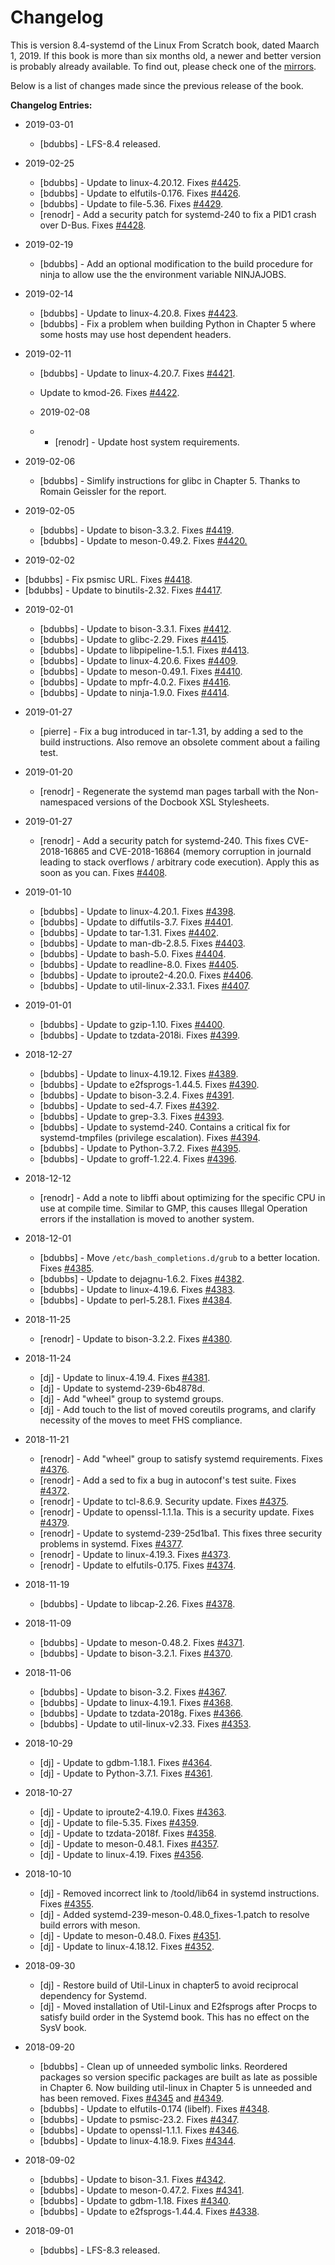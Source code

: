 # Changelog

This is version 8.4-systemd of the Linux From Scratch book, dated Maarch 1, 2019. If this book is more than six months old, a newer and better version is probably already available. To find out, please check one of the [mirrors](http://www.linuxfromscratch.org/mirrors.html).

Below is a list of changes made since the previous release of the book.

**Changelog Entries:**

- 2019-03-01

  - [bdubbs] - LFS-8.4 released.

- 2019-02-25

  - [bdubbs] - Update to linux-4.20.12. Fixes [#4425](http://wiki.linuxfromscratch.org/lfs/ticket/4425).
  - [bdubbs] - Update to elfutils-0.176. Fixes [#4426](http://wiki.linuxfromscratch.org/lfs/ticket/4426).
  - [bdubbs] - Update to file-5.36. Fixes [#4429](http://wiki.linuxfromscratch.org/lfs/ticket/4429).
  - [renodr] - Add a security patch for systemd-240 to fix a PID1 crash over D-Bus. Fixes [#4428](http://wiki.linuxfromscratch.org/lfs/ticket/4428).

- 2019-02-19

  - [bdubbs] - Add an optional modification to the build procedure for ninja to allow use the the environment variable NINJAJOBS.

- 2019-02-14

  - [bdubbs] - Update to linux-4.20.8. Fixes [#4423](http://wiki.linuxfromscratch.org/lfs/ticket/4423).
  - [bdubbs] - Fix a problem when building Python in Chapter 5 where some hosts may use host dependent headers.

- 2019-02-11

  - [bdubbs] - Update to linux-4.20.7. Fixes [#4421](http://wiki.linuxfromscratch.org/lfs/ticket/4421).
  - Update to kmod-26. Fixes [#4422](http://wiki.linuxfromscratch.org/lfs/ticket/4422).

  - 2019-02-08
  - - [renodr] - Update host system requirements.

- 2019-02-06

  - [bdubbs] - Simlify instructions for glibc in Chapter 5. Thanks to Romain Geissler for the report.

- 2019-02-05

  - [bdubbs] - Update to bison-3.3.2. Fixes [#4419](http://wiki.linuxfromscratch.org/lfs/ticket/4418).
  - [bdubbs] - Update to meson-0.49.2. Fixes [#4420.](http://wiki.linuxfromscratch.org/lfs/ticket/4418)

- 2019-02-02

* [bdubbs] - Fix psmisc URL. Fixes [#4418](http://wiki.linuxfromscratch.org/lfs/ticket/4418).
* [bdubbs] - Update to binutils-2.32. Fixes [#4417](http://wiki.linuxfromscratch.org/lfs/ticket/4417).

- 2019-02-01

  - [bdubbs] - Update to bison-3.3.1. Fixes [#4412](http://wiki.linuxfromscratch.org/lfs/ticket/4412).
  - [bdubbs] - Update to glibc-2.29. Fixes [#4415](http://wiki.linuxfromscratch.org/lfs/ticket/4452).
  - [bdubbs] - Update to libpipeline-1.5.1. Fixes [#4413](http://wiki.linuxfromscratch.org/lfs/ticket/4413).
  - [bdubbs] - Update to linux-4.20.6. Fixes [#4409](http://wiki.linuxfromscratch.org/lfs/ticket/4409).
  - [bdubbs] - Update to meson-0.49.1. Fixes [#4410](http://wiki.linuxfromscratch.org/lfs/ticket/4410).
  - [bdubbs] - Update to mpfr-4.0.2. Fixes [#4416](http://wiki.linuxfromscratch.org/lfs/ticket/4416).
  - [bdubbs] - Update to ninja-1.9.0. Fixes [#4414](http://wiki.linuxfromscratch.org/lfs/ticket/4414).

- 2019-01-27

  - [pierre] - Fix a bug introduced in tar-1.31, by adding a sed to the build instructions. Also remove an obsolete comment about a failing test.

- 2019-01-20

  - [renodr] - Regenerate the systemd man pages tarball with the Non-namespaced versions of the Docbook XSL Stylesheets.

- 2019-01-27

  - [renodr] - Add a security patch for systemd-240. This fixes CVE-2018-16865 and CVE-2018-16864 (memory corruption in journald leading to stack overflows / arbitrary code execution). Apply this as soon as you can. Fixes [#4408](http://wiki.linuxfromscratch.org/lfs/ticket/4408).

- 2019-01-10

  - [bdubbs] - Update to linux-4.20.1. Fixes [#4398](http://wiki.linuxfromscratch.org/lfs/ticket/4398).
  - [bdubbs] - Update to diffutils-3.7. Fixes [#4401](http://wiki.linuxfromscratch.org/lfs/ticket/4401).
  - [bdubbs] - Update to tar-1.31. Fixes [#4402](http://wiki.linuxfromscratch.org/lfs/ticket/4402).
  - [bdubbs] - Update to man-db-2.8.5. Fixes [#4403](http://wiki.linuxfromscratch.org/lfs/ticket/4403).
  - [bdubbs] - Update to bash-5.0. Fixes [#4404](http://wiki.linuxfromscratch.org/lfs/ticket/4410).
  - [bdubbs] - Update to readline-8.0. Fixes [#4405](http://wiki.linuxfromscratch.org/lfs/ticket/4405).
  - [bdubbs] - Update to iproute2-4.20.0. Fixes [#4406](http://wiki.linuxfromscratch.org/lfs/ticket/4406).
  - [bdubbs] - Update to util-linux-2.33.1. Fixes [#4407](http://wiki.linuxfromscratch.org/lfs/ticket/4407).

- 2019-01-01

  - [bdubbs] - Update to gzip-1.10. Fixes [#4400](http://wiki.linuxfromscratch.org/lfs/ticket/4400).
  - [bdubbs] - Update to tzdata-2018i. Fixes [#4399](http://wiki.linuxfromscratch.org/lfs/ticket/4399).

- 2018-12-27

  - [bdubbs] - Update to linux-4.19.12. Fixes [#4389](http://wiki.linuxfromscratch.org/lfs/ticket/4389).
  - [bdubbs] - Update to e2fsprogs-1.44.5. Fixes [#4390](http://wiki.linuxfromscratch.org/lfs/ticket/4390).
  - [bdubbs] - Update to bison-3.2.4. Fixes [#4391](http://wiki.linuxfromscratch.org/lfs/ticket/4391).
  - [bdubbs] - Update to sed-4.7. Fixes [#4392](http://wiki.linuxfromscratch.org/lfs/ticket/4392).
  - [bdubbs] - Update to grep-3.3. Fixes [#4393](http://wiki.linuxfromscratch.org/lfs/ticket/4393).
  - [bdubbs] - Update to systemd-240. Contains a critical fix for systemd-tmpfiles (privilege escalation). Fixes [#4394](http://wiki.linuxfromscratch.org/lfs/ticket/4394).
  - [bdubbs] - Update to Python-3.7.2. Fixes [#4395](http://wiki.linuxfromscratch.org/lfs/ticket/4395).
  - [bdubbs] - Update to groff-1.22.4. Fixes [#4396](http://wiki.linuxfromscratch.org/lfs/ticket/4396).

- 2018-12-12

  - [renodr] - Add a note to libffi about optimizing for the specific CPU in use at compile time. Similar to GMP, this causes Illegal Operation errors if the installation is moved to another system.

- 2018-12-01

  - [bdubbs] - Move `/etc/bash_completions.d/grub` to a better location. Fixes [#4385](http://wiki.linuxfromscratch.org/lfs/ticket/4385).
  - [bdubbs] - Update to dejagnu-1.6.2. Fixes [#4382](http://wiki.linuxfromscratch.org/lfs/ticket/4382).
  - [bdubbs] - Update to linux-4.19.6. Fixes [#4383](http://wiki.linuxfromscratch.org/lfs/ticket/4383).
  - [bdubbs] - Update to perl-5.28.1. Fixes [#4384](http://wiki.linuxfromscratch.org/lfs/ticket/4384).

- 2018-11-25

  - [renodr] - Update to bison-3.2.2. Fixes [#4380](http://wiki.linuxfromscratch.org/lfs/ticket/4380).

- 2018-11-24

  - [dj] - Update to linux-4.19.4. Fixes [#4381](http://wiki.linuxfromscratch.org/lfs/ticket/4381).
  - [dj] - Update to systemd-239-6b4878d.
  - [dj] - Add "wheel" group to systemd groups.
  - [dj] - Add touch to the list of moved coreutils programs, and clarify necessity of the moves to meet FHS compliance.

* 2018-11-21

  - [renodr] - Add "wheel" group to satisfy systemd requirements. Fixes [#4376](http://wiki.linuxfromscratch.org/lfs/ticket/4376).
  - [renodr] - Add a sed to fix a bug in autoconf's test suite. Fixes [#4372](http://wiki.linuxfromscratch.org/lfs/ticket/4372).
  - [renodr] - Update to tcl-8.6.9. Security update. Fixes [#4375](http://wiki.linuxfromscratch.org/lfs/ticket/4375).
  - [renodr] - Update to openssl-1.1.1a. This is a security update. Fixes [#4379](http://wiki.linuxfromscratch.org/lfs/ticket/4379).
  - [renodr] - Update to systemd-239-25d1ba1. This fixes three security problems in systemd. Fixes [#4377](http://wiki.linuxfromscratch.org/lfs/ticket/4376).
  - [renodr] - Update to linux-4.19.3. Fixes [#4373](http://wiki.linuxfromscratch.org/lfs/ticket/4373).
  - [renodr] - Update to elfutils-0.175. Fixes [#4374](http://wiki.linuxfromscratch.org/lfs/ticket/4374).

* 2018-11-19

  - [bdubbs] - Update to libcap-2.26. Fixes [#4378](http://wiki.linuxfromscratch.org/lfs/ticket/4378).

* 2018-11-09

  - [bdubbs] - Update to meson-0.48.2. Fixes [#4371](http://wiki.linuxfromscratch.org/lfs/ticket/4371).
  - [bdubbs] - Update to bison-3.2.1. Fixes [#4370](http://wiki.linuxfromscratch.org/lfs/ticket/4370).

* 2018-11-06

  - [bdubbs] - Update to bison-3.2. Fixes [#4367](http://wiki.linuxfromscratch.org/lfs/ticket/4367).
  - [bdubbs] - Update to linux-4.19.1. Fixes [#4368](http://wiki.linuxfromscratch.org/lfs/ticket/4368).
  - [bdubbs] - Update to tzdata-2018g. Fixes [#4366](http://wiki.linuxfromscratch.org/lfs/ticket/4366).
  - [bdubbs] - Update to util-linux-v2.33. Fixes [#4353](http://wiki.linuxfromscratch.org/lfs/ticket/4353).

* 2018-10-29

  - [dj] - Update to gdbm-1.18.1. Fixes [#4364](http://wiki.linuxfromscratch.org/lfs/ticket/4364).
  - [dj] - Update to Python-3.7.1. Fixes [#4361](http://wiki.linuxfromscratch.org/lfs/ticket/4361).

* 2018-10-27

  - [dj] - Update to iproute2-4.19.0. Fixes [#4363](http://wiki.linuxfromscratch.org/lfs/ticket/4363).
  - [dj] - Update to file-5.35. Fixes [#4359](http://wiki.linuxfromscratch.org/lfs/ticket/4359).
  - [dj] - Update to tzdata-2018f. Fixes [#4358](http://wiki.linuxfromscratch.org/lfs/ticket/4358).
  - [dj] - Update to meson-0.48.1. Fixes [#4357](http://wiki.linuxfromscratch.org/lfs/ticket/4357).
  - [dj] - Update to linux-4.19. Fixes [#4356](http://wiki.linuxfromscratch.org/lfs/ticket/4356).

* 2018-10-10

  - [dj] - Removed incorrect link to /toold/lib64 in systemd instructions. Fixes [#4355](http://wiki.linuxfromscratch.org/lfs/ticket/4355).
  - [dj] - Added systemd-239-meson-0.48.0_fixes-1.patch to resolve build errors with meson.
  - [dj] - Update to meson-0.48.0. Fixes [#4351](http://wiki.linuxfromscratch.org/lfs/ticket/4351).
  - [dj] - Update to linux-4.18.12. Fixes [#4352](http://wiki.linuxfromscratch.org/lfs/ticket/4351).

* 2018-09-30

  - [dj] - Restore build of Util-Linux in chapter5 to avoid reciprocal dependency for Systemd.
  - [dj] - Moved installation of Util-Linux and E2fsprogs after Procps to satisfy build order in the Systemd book. This has no effect on the SysV book.

* 2018-09-20

  - [bdubbs] - Clean up of unneeded symbolic links. Reordered packages so version specific packages are built as late as possible in Chapter 6. Now building util-linux in Chapter 5 is unneeded and has been removed. Fixes [#4345](http://wiki.linuxfromscratch.org/lfs/ticket/4345) and [#4349](http://wiki.linuxfromscratch.org/lfs/ticket/4349).
  - [bdubbs] - Update to elfutils-0.174 (libelf). Fixes [#4348](http://wiki.linuxfromscratch.org/lfs/ticket/4348).
  - [bdubbs] - Update to psmisc-23.2. Fixes [#4347](http://wiki.linuxfromscratch.org/lfs/ticket/4347).
  - [bdubbs] - Update to openssl-1.1.1. Fixes [#4346](http://wiki.linuxfromscratch.org/lfs/ticket/4346).
  - [bdubbs] - Update to linux-4.18.9. Fixes [#4344](http://wiki.linuxfromscratch.org/lfs/ticket/4344).

* 2018-09-02

  - [bdubbs] - Update to bison-3.1. Fixes [#4342](http://wiki.linuxfromscratch.org/lfs/ticket/4342).
  - [bdubbs] - Update to meson-0.47.2. Fixes [#4341](http://wiki.linuxfromscratch.org/lfs/ticket/4341).
  - [bdubbs] - Update to gdbm-1.18. Fixes [#4340](http://wiki.linuxfromscratch.org/lfs/ticket/4340).
  - [bdubbs] - Update to e2fsprogs-1.44.4. Fixes [#4338](http://wiki.linuxfromscratch.org/lfs/ticket/4338).

* 2018-09-01

  - [bdubbs] - LFS-8.3 released.

